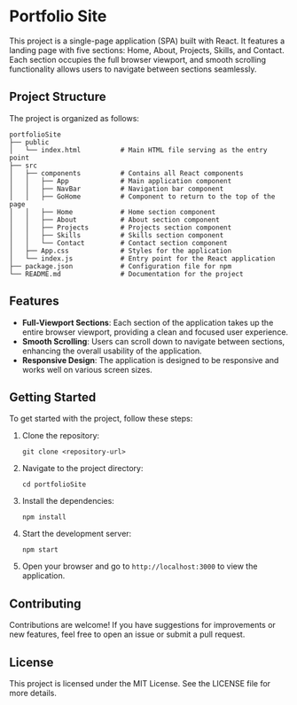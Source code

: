 # Portfolio Site

This project is a single-page application (SPA) built with React. It features a landing page with five sections: Home, About, Projects, Skills, and Contact. Each section occupies the full browser viewport, and smooth scrolling functionality allows users to navigate between sections seamlessly.

## Project Structure

The project is organized as follows:

```
portfolioSite
├── public
│   └── index.html          # Main HTML file serving as the entry point
├── src
│   ├── components          # Contains all React components
│   │   ├── App             # Main application component
│   │   ├── NavBar          # Navigation bar component
│   │   ├── GoHome          # Component to return to the top of the page
│   │   ├── Home            # Home section component
│   │   ├── About           # About section component
│   │   ├── Projects        # Projects section component
│   │   ├── Skills          # Skills section component
│   │   └── Contact         # Contact section component
│   ├── App.css             # Styles for the application
│   └── index.js            # Entry point for the React application
├── package.json            # Configuration file for npm
└── README.md               # Documentation for the project
```

## Features

- **Full-Viewport Sections**: Each section of the application takes up the entire browser viewport, providing a clean and focused user experience.
- **Smooth Scrolling**: Users can scroll down to navigate between sections, enhancing the overall usability of the application.
- **Responsive Design**: The application is designed to be responsive and works well on various screen sizes.

## Getting Started

To get started with the project, follow these steps:

1. Clone the repository:
   ```
   git clone <repository-url>
   ```

2. Navigate to the project directory:
   ```
   cd portfolioSite
   ```

3. Install the dependencies:
   ```
   npm install
   ```

4. Start the development server:
   ```
   npm start
   ```

5. Open your browser and go to `http://localhost:3000` to view the application.

## Contributing

Contributions are welcome! If you have suggestions for improvements or new features, feel free to open an issue or submit a pull request.

## License

This project is licensed under the MIT License. See the LICENSE file for more details.